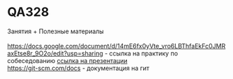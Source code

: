 # QA328
Занятия + Полезные материалы <br><br>
https://docs.google.com/document/d/14mE6fx0yVte_vro6LBThfaEkFc0JMRaxEtse8r_9O2o/edit?usp=sharing - ссылка на практику по собеседованию
<a href="https://drive.google.com/drive/folders/1Q5zTiHJw7rAl2jL5ys3oqrmVlT7uq9Ec?usp=drive_link"> ссылка на презентации </a><br>
https://git-scm.com/docs - документация на гит


